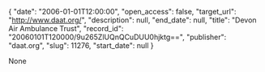 {
  "date": "2006-01-01T12:00:00", 
  "open_access": false, 
  "target_url": "http://www.daat.org/", 
  "description": null, 
  "end_date": null, 
  "title": "Devon Air Ambulance Trust", 
  "record_id": "20060101T120000/9u265ZlUQnQCuDUU0hjktg==", 
  "publisher": "daat.org", 
  "slug": 11276, 
  "start_date": null
}

None
